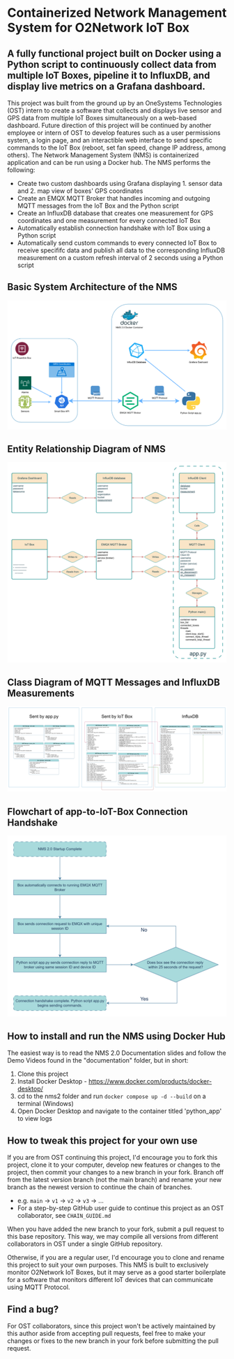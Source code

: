 # Containerized Network Management System for O2Network IoT Box

## A fully functional project built on Docker using a Python script to continuously collect data from multiple IoT Boxes, pipeline it to InfluxDB, and display live metrics on a Grafana dashboard.

This project was built from the ground up by an OneSystems Technologies (OST) intern to create a software that collects and displays live sensor and GPS data from multiple IoT Boxes simultaneously on a web-based dashboard. Future direction of this project will be continued by another employee or intern of OST to develop features such as a user permissions system, a login page, and an interactible web interface to send specific commands to the IoT Box (reboot, set fan speed, change IP address, among others). The Network Management System (NMS) is containerized application and can be run using a Docker hub. The NMS performs the following:

* Create two custom dashboards using Grafana displaying 1. sensor data and 2. map view of boxes' GPS coordinates
* Create an EMQX MQTT Broker that handles incoming and outgoing MQTT messages from the IoT Box and the Python script
* Create an InfluxDB database that creates one measurement for GPS coordinates and one measurement for every connected IoT Box
* Automatically establish connection handshake with IoT Box using a Python script
* Automatically send custom commands to every connected IoT Box to receive specififc data and publish all data to the corresponding InfluxDB measurement on a custom refresh interval of 2 seconds using a Python script

## Basic System Architecture of the NMS
![System_Architecture](nms2/documentation/extras/System_Architecture.png)
## Entity Relationship Diagram of NMS
![ERD](nms2/documentation/extras/ERD.png)
## Class Diagram of MQTT Messages and InfluxDB Measurements
![Class_Diagram](nms2/documentation/extras/Class_Diagram.png)
## Flowchart of app-to-IoT-Box Connection Handshake
![Flowchart](nms2/documentation/extras/Flowchart.png)

## How to install and run the NMS using Docker Hub

The easiest way is to read the NMS 2.0 Documentation slides and follow the Demo Videos found in the "documentation" folder, but in short:

1. Clone this project
2. Install Docker Desktop - https://www.docker.com/products/docker-desktop/
3. cd to the nms2 folder and run `docker compose up -d --build` on a terminal (Windows)
4. Open Docker Desktop and navigate to the container titled 'python_app' to view logs

## How to tweak this project for your own use

If you are from OST continuing this project, I'd encourage you to fork this project, clone it to your computer, develop new features or changes to the project, then commit your changes to a new branch in your fork. 
Branch off from the latest version branch (not the main branch) and rename your new branch as the newest version to continue the chain of branches. 
* e.g. `main` -> `v1` -> `v2` -> `v3` -> ...
* For a step-by-step GitHub user guide to continue this project as an OST collaborator, see `CHAIN_GUIDE.md`

When you have added the new branch to your fork, submit a pull request to this base repository. This way, we may compile all versions from different collaborators in OST under a single GitHub repository.

Otherwise, if you are a regular user, I'd encourage you to clone and rename this project to suit your own purposes. This NMS is built to exclusively monitor O2Network IoT Boxes, but it may serve as a good starter boilerplate for a software that monitors different IoT devices that can communicate using MQTT Protocol.

## Find a bug?

For OST collaborators, since this project won't be actively maintained by this author aside from accepting pull requests, feel free to make your changes or fixes to the new branch in your fork before submitting the pull request.
